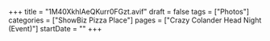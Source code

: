 +++
title = "1M40XkhlAeQKurr0FGzt.avif"
draft = false
tags = ["Photos"]
categories = ["ShowBiz Pizza Place"]
pages = ["Crazy Colander Head Night (Event)"]
startDate = ""
+++
